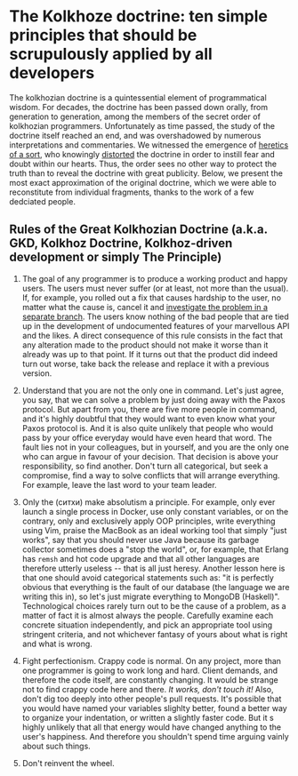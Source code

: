 The Kolkhoze doctrine: ten simple principles that should be scrupulously applied by all developers
==================

The kolkhozian doctrine is a quintessential element of programmatical wisdom. For decades, the doctrine has been passed down orally, from generation to generation, among the members of the secret order of kolkhozian programmers. Unfortunately as time passed, the study of the doctrine itself reached an end, and was overshadowed by numerous interpretations and commentaries. We witnessed the emergence of [heretics of a sort](https://twitter.com/sum3rman), who knowingly [distorted](http://devzen.ru/episode-0028/) the doctrine in order to instill fear and doubt within our hearts. Thus, the order sees no other way to protect the truth than to reveal the doctrine with great publicity. Below, we present the most exact approximation of the original doctrine, which we were able to reconstitute from individual fragments, thanks to the work of a few dedciated people.

## Rules of the Great Kolkhozian Doctrine (a.k.a. GKD, Kolkhoz Doctrine, Kolkhoz-driven development or simply The Principle)

1. The goal of any programmer is to produce a working product and happy users. The users must never suffer (or at least, not more than the usual). If, for example, you rolled out a fix that causes hardship to the user, no matter what the cause is, cancel it and [investigate the problem in a separate branch](http://eax.me/vcs-practice/). The users know nothing of the bad people that are tied up in the development of undocumented features of your marvellous API and the likes. A direct consequence of this rule consists in the fact that any alteration made to the product should not make it worse than it already was up to that point. If it turns out that the product did indeed turn out worse, take back the release and replace it with a previous version.

2. Understand that you are not the only one in command. Let's just agree, you say, that we can solve  a problem by just doing away with the Paxos protocol. But apart from you, there are five more people in command, and it's highly doubtful that they would want to even know what your Paxos protocol is. And it is also quite unlikely that people who would pass by your office everyday would have even heard that word. The fault lies not in your colleagues, but in yourself, and you are the only one who can argue in favour of your decision. That decision is above your responsibility, so find another. Don't turn all categorical, but seek a compromise, find a way to solve conflicts that will arrange everything. For example, leave the last word to your team leader.

3. Only the (ситхи) make absolutism a principle. For example, only ever launch a single process in Docker, use only constant variables, or on the contrary, only and exclusively apply OOP principles, write everything using Vim, praise the MacBook as an ideal working tool that simply "just works", say that you should never use Java because its garbage collector sometimes does a "stop the world", or, for example, that Erlang has `remsh` and hot code upgrade and that all other languages are therefore utterly useless -- that is all just heresy. Another lesson here is that one should avoid categorical statements such as: "it is perfectly obvious that everything is the fault of our database (the language we are writing this in), so let's just migrate everything to MongoDB (Haskell)". Technological choices rarely turn out to be the cause of a problem, as a matter of fact it is almost always the people. Carefully examine each concrete situation independently, and pick an appropriate tool using stringent criteria, and not whichever fantasy of yours about what is right and what is wrong.

4. Fight perfectionism. Crappy code is normal. On any project, more than one programmer is going to work long and hard. Client demands, and therefore the code itself, are constantly changing. It would be strange not to find crappy code here and there. _It works, don't touch it!_ Also, don't dig too deeply into other people's pull requests. It's possible that you would have named your variables slighlty better, found a better way to organize your indentation, or written a slightly faster code. But it s highly unlikely that all that energy would have changed anything to the user's happiness. And therefore you shouldn't spend time arguing vainly about such things.

5. Don't reinvent the wheel. 
